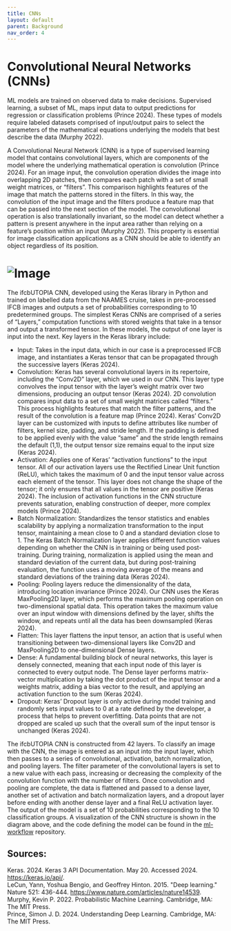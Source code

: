 ```yaml
---
title: CNNs
layout: default
parent: Background
nav_order: 4
---
```


# Convolutional Neural Networks (CNNs)

ML models are trained on observed data to make decisions. Supervised learning, a subset of ML, maps input data to output predictions for regression or classification problems (Prince 2024). These types of models require labeled datasets comprised of input/output pairs to select the parameters of the mathematical equations underlying the models that best describe the data (Murphy 2022). 

A Convolutional Neural Network (CNN) is a type of supervised learning model that contains convolutional layers, which are components of the model where the underlying mathematical operation is convolution (Prince 2024). For an image input, the convolution operation divides the image into overlapping 2D patches, then compares each patch with a set of small weight matrices, or “filters”. This comparison highlights features of the image that match the patterns stored in the filters. In this way, the convolution of the input image and the filters produce a feature map that can be passed into the next section of the model. The convolutional operation is also translationally invariant, so the model can detect whether a pattern is present anywhere in the input area rather than relying on a feature’s position within an input (Murphy 2022). This property is essential for image classification applications as a CNN should be able to identify an object regardless of its position. 

# ![Image](/assets/images/CNN_Structure.png)

The ifcbUTOPIA CNN, developed using the Keras library in Python and trained on labelled data from the NAAMES cruise, takes in pre-processed IFCB images and outputs a set of probabilities corresponding to 10 predetermined groups. The simplest Keras CNNs are comprised of a series of “Layers,” computation functions with stored weights that take in a tensor  and output a transformed tensor. In these models, the output of one layer is input into the next. Key layers in the Keras library include:
-	Input: Takes in the input data, which in our case is a preprocessed IFCB image, and instantiates a Keras tensor that can be propagated through the successive layers (Keras 2024). 
-	Convolution: Keras has several convolutional layers in its repertoire, including  the “Conv2D” layer, which we used in our CNN. This layer type convolves the input tensor with the layer’s weight matrix over two dimensions, producing an output tensor (Keras 2024). 2D convolution compares input data to a set of small weight matrices called “filters.” This process highlights features that match the filter patterns, and the result of the convolution is a feature map (Prince 2024). Keras’ Conv2D layer can be customized with inputs to define attributes like number of filters, kernel size, padding, and stride length. If the padding is defined to be applied evenly with the value “same” and the stride length remains the default (1,1), the output tensor size remains equal to the input size (Keras 2024). 
-	Activation: Applies one of Keras’ “activation functions” to the input tensor. All of our activation layers use the Rectified Linear Unit function (ReLU), which takes the maximum of 0 and the input tensor value across each element of the tensor. This layer does not change the shape of the tensor; it only ensures that all values in the tensor are positive (Keras 2024). The inclusion of activation functions in the CNN structure prevents  saturation, enabling construction of deeper, more complex models (Prince 2024).
-	Batch Normalization: Standardizes the tensor statistics and enables scalability by applying a normalization transformation to the input tensor, maintaining a mean close to 0 and a standard deviation close to 1. The Keras Batch Normalization layer applies different function values depending on whether the CNN is in training or being used post-training. During training, normalization is applied using the mean and standard deviation of the current data, but during post-training evaluation, the function uses a moving average of the means and standard deviations of the training data (Keras 2024). 
-	Pooling: Pooling layers reduce the dimensionality of the data, introducing location invariance (Prince 2024). Our CNN uses the Keras MaxPooling2D layer, which performs the maximum pooling operation on two-dimensional spatial data. This operation takes the maximum value over an input window with dimensions defined by the layer, shifts the window, and repeats until all the data has been downsampled (Keras 2024). 
-	Flatten: This layer flattens the input tensor, an action that is useful when transitioning between two-dimensional layers like Conv2D and MaxPooling2D to one-dimensional Dense layers. 
-	Dense: A fundamental building block of neural networks, this layer is densely connected, meaning that each input node of this layer is connected to every output node. The Dense layer performs matrix-vector multiplication by taking the dot product of the input tensor and a weights matrix, adding a bias vector to the result, and applying an activation function to the sum (Keras 2024).
-	Dropout: Keras’ Dropout layer is only active during model training and randomly sets input values to 0 at a rate defined by the developer, a process that helps to prevent overfitting. Data points that are not dropped are scaled up such that the overall sum of the input tensor is unchanged (Keras 2024).  

The ifcbUTOPIA CNN is constructed from 42 layers. To classify an image with the CNN, the image is entered as an input into the input layer, which then passes to a series of convolutional, activation, batch normalization, and pooling layers. The filter parameter of the convolutional layers is set to a new value with each pass, increasing or decreasing the complexity of the convolution function with the number of filters. Once convolution and pooling are complete, the data is flattened and passed to a dense layer, another set of activation and batch normalization layers, and a dropout layer before ending with another dense layer and a final ReLU activation layer. The output of the model is a set of 10 probabilities corresponding to the 10 classification groups. A visualization of the CNN structure is shown in the diagram above, and the code defining the model can be found in the [ml-workflow](https://github.com/ifcb-utopia/ml-workflow) repository.


## Sources:  

Keras. 2024. Keras 3 API Documentation. May 20. Accessed 2024. https://keras.io/api/.  
LeCun, Yann, Yoshua Bengio, and Geoffrey Hinton. 2015. "Deep learning." Nature 521: 436-444. https://www.nature.com/articles/nature14539.  
Murphy, Kevin P. 2022. Probabilistic Machine Learning. Cambridge, MA: The MIT Press.  
Prince, Simon J. D. 2024. Understanding Deep Learning. Cambridge, MA: The MIT Press.
